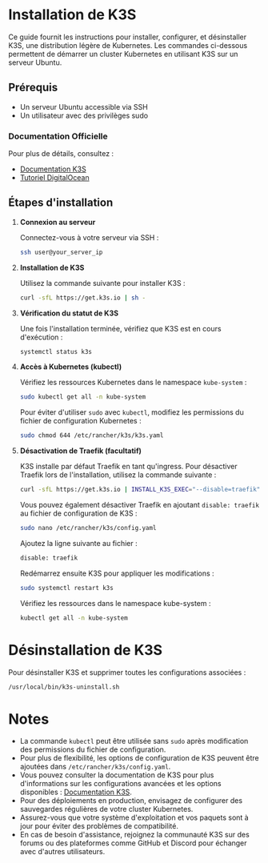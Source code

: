 # Installation de K3S

Ce guide fournit les instructions pour installer, configurer, et désinstaller K3S, une distribution légère de Kubernetes. Les commandes ci-dessous permettent de démarrer un cluster Kubernetes en utilisant K3S sur un serveur Ubuntu.

## Prérequis

- Un serveur Ubuntu accessible via SSH
- Un utilisateur avec des privilèges sudo

### Documentation Officielle

Pour plus de détails, consultez :
- [Documentation K3S](https://docs.k3s.io/installation)
- [Tutoriel DigitalOcean](https://www.digitalocean.com/community/tutorials/how-to-setup-k3s-kubernetes-cluster-on-ubuntu)

## Étapes d'installation

1. **Connexion au serveur**

   Connectez-vous à votre serveur via SSH :

   ```bash
   ssh user@your_server_ip
   ```

2. **Installation de K3S**
   
   Utilisez la commande suivante pour installer K3S :

   ```bash
   curl -sfL https://get.k3s.io | sh -
   ```	

3. **Vérification du statut de K3S**
   
   Une fois l'installation terminée, vérifiez que K3S est en cours d'exécution :

   ```bash
   systemctl status k3s
   ```

4. **Accès à Kubernetes (kubectl)**
   
   Vérifiez les ressources Kubernetes dans le namespace `kube-system` :

   ```bash
   sudo kubectl get all -n kube-system
   ```

   Pour éviter d'utiliser `sudo` avec `kubectl`, modifiez les permissions du fichier de configuration Kubernetes :

   ```bash
   sudo chmod 644 /etc/rancher/k3s/k3s.yaml
   ```

5. **Désactivation de Traefik (facultatif)**

   K3S installe par défaut Traefik en tant qu'ingress. Pour désactiver Traefik lors de l'installation, utilisez la commande suivante :

   ```bash
   curl -sfL https://get.k3s.io | INSTALL_K3S_EXEC="--disable=traefik" sh -
   ```

   Vous pouvez également désactiver Traefik en ajoutant `disable: traefik` au fichier de configuration de K3S :

   ```bash
   sudo nano /etc/rancher/k3s/config.yaml
   ```

   Ajoutez la ligne suivante au fichier :

   ```bash
   disable: traefik
   ```

   Redémarrez ensuite K3S pour appliquer les modifications :

   ```bash
   sudo systemctl restart k3s
   ```

   Vérifiez les ressources dans le namespace kube-system :

   ```bash
   kubectl get all -n kube-system
   ```


# Désinstallation de K3S

Pour désinstaller K3S et supprimer toutes les configurations associées :

```bash
/usr/local/bin/k3s-uninstall.sh
```

# Notes
 - La commande `kubectl` peut être utilisée sans `sudo` après modification des permissions du fichier de configuration.
 - Pour plus de flexibilité, les options de configuration de K3S peuvent être ajoutées dans `/etc/rancher/k3s/config.yaml`.
 - Vous pouvez consulter la documentation de K3S pour plus d'informations sur les configurations avancées et les options disponibles : [Documentation K3S](https://docs.k3s.io/).
 - Pour des déploiements en production, envisagez de configurer des sauvegardes régulières de votre cluster Kubernetes.
 - Assurez-vous que votre système d'exploitation et vos paquets sont à jour pour éviter des problèmes de compatibilité.
 - En cas de besoin d'assistance, rejoignez la communauté K3S sur des forums ou des plateformes comme GitHub et Discord pour échanger avec d'autres utilisateurs.

